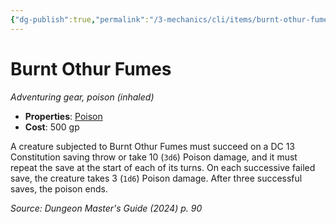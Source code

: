 ```yaml
---
{"dg-publish":true,"permalink":"/3-mechanics/cli/items/burnt-othur-fumes-xdmg/","tags":["ttrpg-cli/compendium/src/5e/xdmg","ttrpg-cli/item/gear/","ttrpg-cli/item/rarity/none"],"noteIcon":""}
---
```


# Burnt Othur Fumes
*Adventuring gear, poison (inhaled)*  


- **Properties**: [Poison](3-Mechanics/CLI/rules/item-properties.md#Poison)
- **Cost**: 500 gp

A creature subjected to Burnt Othur Fumes must succeed on a DC 13 Constitution saving throw or take 10 (`3d6`) Poison damage, and it must repeat the save at the start of each of its turns. On each successive failed save, the creature takes 3 (`1d6`) Poison damage. After three successful saves, the poison ends.

*Source: Dungeon Master's Guide (2024) p. 90*